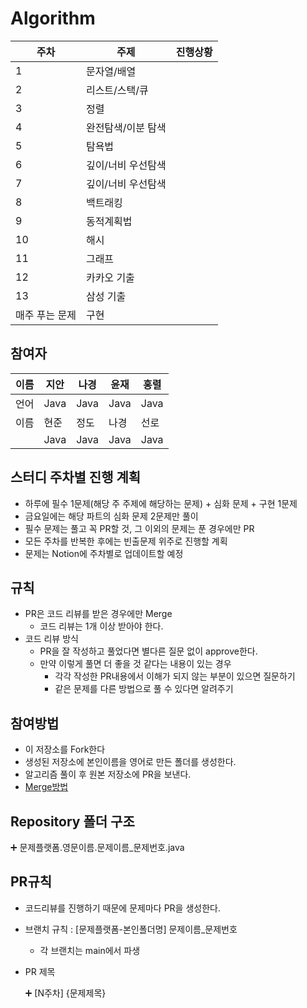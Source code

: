 # Algorithm

| 주차 | 주제 | 진행상황 |
| --- | --- | --- |
| 1 | 문자열/배열 |  |
| 2 | 리스트/스택/큐 |  |
| 3 | 정렬 |  |
| 4 | 완전탐색/이분 탐색 |  |
| 5 | 탐욕법 |  |
| 6 | 깊이/너비 우선탐색 |  |
| 7 | 깊이/너비 우선탐색 |  |
| 8 | 백트래킹 |  |
| 9 | 동적계획법 |  |
| 10 | 해시 |  |
| 11 | 그래프 |  |
| 12 | 카카오 기출 |  |
| 13 | 삼성 기출 |  |
| 매주 푸는 문제 | 구현 |  |

## 참여자

| 이름 | 지안 | 나경 | 윤재 | 홍렬 |
| --- | --- | --- | --- | --- |
| 언어 | Java | Java | Java | Java |
| 이름 | 현준 | 정도 | 나경 | 선로 |
|  | Java | Java | Java | Java |

## 스터디 주차별 진행 계획

- 하루에 필수 1문제(해당 주 주제에 해당하는 문제) + 심화 문제 + 구현 1문제
- 금요일에는 해당 파트의 심화 문제 2문제만 풀이
- 필수 문제는 풀고 꼭 PR할 것, 그 이외의 문제는 푼 경우에만 PR
- 모든 주차를 반복한 후에는 빈출문제 위주로 진행할 계획
- 문제는 Notion에 주차별로 업데이트할 예정

## 규칙

- PR은 코드 리뷰를 받은 경우에만 Merge
    - 코드 리뷰는 1개 이상 받아야 한다.
- 코드 리뷰 방식
    - PR을 잘 작성하고 풀었다면 별다른 질문 없이 approve한다.
    - 만약 이렇게 풀면 더 좋을 것 같다는 내용이 있는 경우
        - 각각 작성한 PR내용에서 이해가 되지 않는 부분이 있으면 질문하기
        - 같은 문제를 다른 방법으로 풀 수 있다면 알려주기

## 참여방법

- 이 저장소를 Fork한다
- 생성된 저장소에 본인이름을 영어로 만든 폴더를 생성한다.
- 알고리즘 풀이 후 원본 저장소에 PR을 보낸다.
- [Merge방법](https://www.notion.so/Merge-4f0f27f65df34f898e40a10a89041f14?pvs=21)

## Repository 폴더 구조

<aside>
➕ 문제플랫폼.영문이름.문제이름_문제번호.java

</aside>

## PR규칙

- 코드리뷰를 진행하기 때문에 문제마다 PR을 생성한다.
- 브랜치 규칙 : [문제플랫폼-본인폴더명] 문제이름_문제번호
    - 각 브랜치는 main에서 파생
- PR 제목
    
    <aside>
    ➕ [N주차] {문제제목}
    
    </aside>
